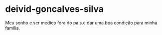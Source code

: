 # deivid-goncalves-silva
Meu sonho e ser medico fora do pais.e dar uma boa condição para minha família.

